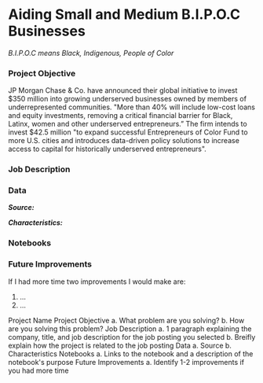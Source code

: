 # Aiding Small and Medium B.I.P.O.C Businesses
*B.I.P.O.C means Black, Indigenous, People of Color*

### Project Objective
JP Morgan Chase & Co. have announced their global initiative to invest $350 million into growing underserved businesses owned by members of underrepresented communities. "More than 40% will include low-cost loans and equity investments, removing a critical financial barrier for Black, Latinx, women and other underserved entrepreneurs.” The firm intends to invest $42.5 million "to expand successful Entrepreneurs of Color Fund to more U.S. cities and introduces data-driven policy solutions to increase access to capital for historically underserved entrepreneurs".

### Job Description


### Data
__*Source:*__

__*Characteristics:*__
### Notebooks

### Future Improvements
If I had more time two improvements I would make are:
1) ...
2) ...


Project Name
Project Objective
  a. What problem are you solving?
  b. How are you solving this problem?
Job Description
  a. 1 paragraph explaining the company, title, and job description for the job posting you selected
  b. Breifly explain how the project is related to the job posting
Data
  a. Source
  b. Characteristics
Notebooks
  a. Links to the notebook and a description of the notebook's purpose
Future Improvements
  a. Identify 1-2 improvements if you had more time
